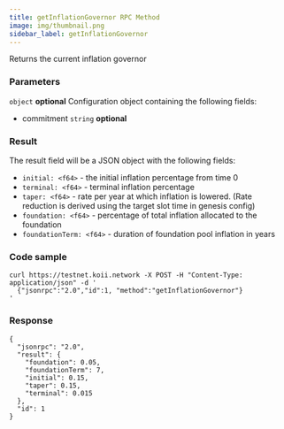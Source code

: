 ```yaml
--- 
title: getInflationGovernor RPC Method 
image: img/thumbnail.png 
sidebar_label: getInflationGovernor
---  
```


Returns the current inflation governor

### Parameters 
`object` **optional**
Configuration object containing the following fields:
- commitment `string` **optional**
### Result 

The result field will be a JSON object with the following fields:

*   `initial: <f64>` - the initial inflation percentage from time 0
*   `terminal: <f64>` - terminal inflation percentage
*   `taper: <f64>` - rate per year at which inflation is lowered. (Rate reduction is derived using the target slot time in genesis config)
*   `foundation: <f64>` - percentage of total inflation allocated to the foundation
*   `foundationTerm: <f64>` - duration of foundation pool inflation in years

### Code sample

```
curl https://testnet.koii.network -X POST -H "Content-Type: application/json" -d '
  {"jsonrpc":"2.0","id":1, "method":"getInflationGovernor"}
'
```


### Response

```
{
  "jsonrpc": "2.0",
  "result": {
    "foundation": 0.05,
    "foundationTerm": 7,
    "initial": 0.15,
    "taper": 0.15,
    "terminal": 0.015
  },
  "id": 1
}
```
